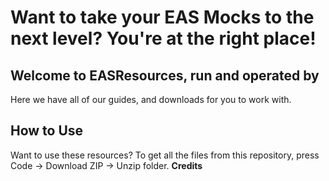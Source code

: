 # Want to take your EAS Mocks to the next level? You're at the right place!
## Welcome to EASResources, run and operated by
Here we have all of our guides, and downloads for you to work with.
## How to Use
Want to use these resources? To get all the files from this repository, press Code -> Download ZIP -> Unzip folder.
**Credits**
